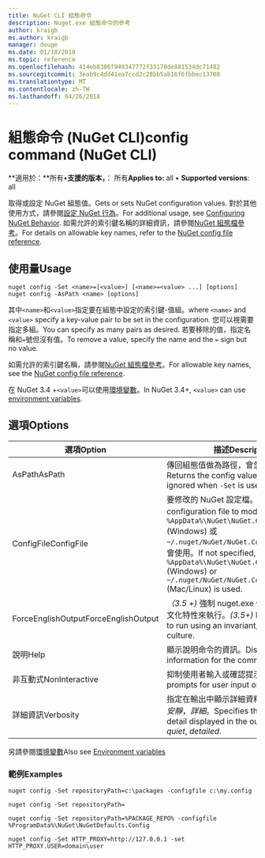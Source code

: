 ```yaml
---
title: NuGet CLI 組態命令
description: Nuget.exe 組態命令的參考
author: kraigb
ms.author: kraigb
manager: douge
ms.date: 01/18/2018
ms.topic: reference
ms.openlocfilehash: 414eb8386f949347772f33170de881534dc71482
ms.sourcegitcommit: 3eab9c4dd41ea7ccd2c28bb5ab16f6fbbec13708
ms.translationtype: MT
ms.contentlocale: zh-TW
ms.lasthandoff: 04/26/2018
---
```

# <a name="config-command-nuget-cli"></a><span data-ttu-id="64fca-103">組態命令 (NuGet CLI)</span><span class="sxs-lookup"><span data-stu-id="64fca-103">config command (NuGet CLI)</span></span>

<span data-ttu-id="64fca-104">**適用於：**所有&bullet;**支援的版本，**： 所有</span><span class="sxs-lookup"><span data-stu-id="64fca-104">**Applies to:** all &bullet; **Supported versions**: all</span></span>

<span data-ttu-id="64fca-105">取得或設定 NuGet 組態值。</span><span class="sxs-lookup"><span data-stu-id="64fca-105">Gets or sets NuGet configuration values.</span></span> <span data-ttu-id="64fca-106">對於其他使用方式，請參閱[設定 NuGet 行為](../consume-packages/configuring-nuget-behavior.md)。</span><span class="sxs-lookup"><span data-stu-id="64fca-106">For additional usage, see [Configuring NuGet Behavior](../consume-packages/configuring-nuget-behavior.md).</span></span> <span data-ttu-id="64fca-107">如需允許的索引鍵名稱的詳細資訊，請參閱[NuGet 組態檔參考](../reference/nuget-config-file.md)。</span><span class="sxs-lookup"><span data-stu-id="64fca-107">For details on allowable key names, refer to the [NuGet config file reference](../reference/nuget-config-file.md).</span></span>

## <a name="usage"></a><span data-ttu-id="64fca-108">使用量</span><span class="sxs-lookup"><span data-stu-id="64fca-108">Usage</span></span>

```cli
nuget config -Set <name>=[<value>] [<name>=<value> ...] [options]
nuget config -AsPath <name> [options]
```

<span data-ttu-id="64fca-109">其中`<name>`和`<value>`指定要在組態中設定的索引鍵-值組。</span><span class="sxs-lookup"><span data-stu-id="64fca-109">where `<name>` and `<value>` specify a key-value pair to be set in the configuration.</span></span> <span data-ttu-id="64fca-110">您可以視需要指定多組。</span><span class="sxs-lookup"><span data-stu-id="64fca-110">You can specify as many pairs as desired.</span></span> <span data-ttu-id="64fca-111">若要移除的值，指定名稱和`=`號但沒有值。</span><span class="sxs-lookup"><span data-stu-id="64fca-111">To remove a value, specify the name and the `=` sign but no value.</span></span>

<span data-ttu-id="64fca-112">如需允許的索引鍵名稱，請參閱[NuGet 組態檔參考](../reference/nuget-config-file.md)。</span><span class="sxs-lookup"><span data-stu-id="64fca-112">For allowable key names, see the [NuGet config file reference](../reference/nuget-config-file.md).</span></span>

<span data-ttu-id="64fca-113">在 NuGet 3.4 +`<value>`可以使用[環境變數](cli-ref-environment-variables.md)。</span><span class="sxs-lookup"><span data-stu-id="64fca-113">In NuGet 3.4+, `<value>` can use [environment variables](cli-ref-environment-variables.md).</span></span>

## <a name="options"></a><span data-ttu-id="64fca-114">選項</span><span class="sxs-lookup"><span data-stu-id="64fca-114">Options</span></span>

| <span data-ttu-id="64fca-115">選項</span><span class="sxs-lookup"><span data-stu-id="64fca-115">Option</span></span> | <span data-ttu-id="64fca-116">描述</span><span class="sxs-lookup"><span data-stu-id="64fca-116">Description</span></span> |
| --- | --- |
| <span data-ttu-id="64fca-117">AsPath</span><span class="sxs-lookup"><span data-stu-id="64fca-117">AsPath</span></span> | <span data-ttu-id="64fca-118">傳回組態值做為路徑，會忽略時`-Set`用。</span><span class="sxs-lookup"><span data-stu-id="64fca-118">Returns the config value as a path, ignored when `-Set` is used.</span></span> |
| <span data-ttu-id="64fca-119">ConfigFile</span><span class="sxs-lookup"><span data-stu-id="64fca-119">ConfigFile</span></span> | <span data-ttu-id="64fca-120">要修改的 NuGet 設定檔。</span><span class="sxs-lookup"><span data-stu-id="64fca-120">The NuGet configuration file to modify.</span></span> <span data-ttu-id="64fca-121">如果未指定， `%AppData%\NuGet\NuGet.Config` (Windows) 或`~/.nuget/NuGet/NuGet.Config`(Mac/Linux) 會使用。</span><span class="sxs-lookup"><span data-stu-id="64fca-121">If not specified, `%AppData%\NuGet\NuGet.Config` (Windows) or `~/.nuget/NuGet/NuGet.Config` (Mac/Linux) is used.</span></span>|
| <span data-ttu-id="64fca-122">ForceEnglishOutput</span><span class="sxs-lookup"><span data-stu-id="64fca-122">ForceEnglishOutput</span></span> | <span data-ttu-id="64fca-123">*（3.5 +)* 強制 nuget.exe 使用不變，英文的文化特性來執行。</span><span class="sxs-lookup"><span data-stu-id="64fca-123">*(3.5+)* Forces nuget.exe to run using an invariant, English-based culture.</span></span> |
| <span data-ttu-id="64fca-124">說明</span><span class="sxs-lookup"><span data-stu-id="64fca-124">Help</span></span> | <span data-ttu-id="64fca-125">顯示說明命令的資訊。</span><span class="sxs-lookup"><span data-stu-id="64fca-125">Displays help information for the command.</span></span> |
| <span data-ttu-id="64fca-126">非互動式</span><span class="sxs-lookup"><span data-stu-id="64fca-126">NonInteractive</span></span> | <span data-ttu-id="64fca-127">抑制使用者輸入或確認提示。</span><span class="sxs-lookup"><span data-stu-id="64fca-127">Suppresses prompts for user input or confirmations.</span></span> |
| <span data-ttu-id="64fca-128">詳細資訊</span><span class="sxs-lookup"><span data-stu-id="64fca-128">Verbosity</span></span> | <span data-ttu-id="64fca-129">指定在輸出中顯示詳細資料的數量：*正常*，*安靜*，*詳細*。</span><span class="sxs-lookup"><span data-stu-id="64fca-129">Specifies the amount of detail displayed in the output: *normal*, *quiet*, *detailed*.</span></span> |

<span data-ttu-id="64fca-130">另請參閱[環境變數](cli-ref-environment-variables.md)</span><span class="sxs-lookup"><span data-stu-id="64fca-130">Also see [Environment variables](cli-ref-environment-variables.md)</span></span>

### <a name="examples"></a><span data-ttu-id="64fca-131">範例</span><span class="sxs-lookup"><span data-stu-id="64fca-131">Examples</span></span>

```cli
nuget config -Set repositoryPath=c:\packages -configfile c:\my.config

nuget config -Set repositoryPath=

nuget config -Set repositoryPath=%PACKAGE_REPO% -configfile %ProgramData%\NuGet\NuGetDefaults.Config

nuget config -Set HTTP_PROXY=http://127.0.0.1 -set HTTP_PROXY.USER=domain\user
```
